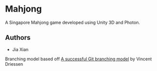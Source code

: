 # Mahjong

A Singapore Mahjong game developed using Unity 3D and Photon. 

## Authors
* Jia Xian

Branching model based off [A successful Git branching model](https://nvie.com/posts/a-successful-git-branching-model/) by Vincent Driessen 